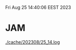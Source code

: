 Fri Aug 25 14:40:06 EEST 2023
# JAM
<a href='./cache/202308/25_14.log'>./cache/202308/25_14.log</a>
